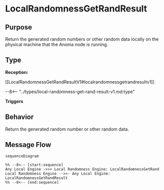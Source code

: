 <div class="message" markdown>


# LocalRandomnessGetRandResult


## Purpose


<!-- --8<-- [start:purpose] -->
Return the generated random numbers or other random data locally on the physical machine that the Anoma node is running.
<!-- --8<-- [end:purpose] -->

## Type


<!-- --8<-- [start:type] -->
**Reception:**

[[LocalRandomnessGetRandResultV1#localrandomnessgetrandresultv1]]

--8<-- "../types/local-randomness-get-rand-result-v1.md:type"

**Triggers**



<!-- --8<-- [end:type] -->

## Behavior


<!-- --8<-- [start:behavior] -->
Return the generated random number or other random data.
<!-- --8<-- [end:behavior] -->


## Message Flow


<!-- --8<-- [start:messages] -->
```mermaid
sequenceDiagram

%% --8<-- [start:sequence]
Any Local Engine ->>+ Local Randomness Engine: LocalRandomnessGetRand
Local Randomness Engine -->>- Any Local Engine: LocalRandomnessGetRandResult
%% --8<-- [end:sequence]
```

<!-- --8<-- [end:messages] -->

</div>
